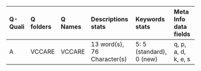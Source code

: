 |Q-Quali |Q folders |Q Names |Descriptions stats          |Keywords stats           |Meta Info data fields |
|:-------|:---------|:-------|:---------------------------|:------------------------|:---------------------|
|A       |VCCARE    |VCCARE  |13 word(s), 76 Character(s) |5: 5 (standard), 0 (new) |q, p, a, d, k, e, s   |
